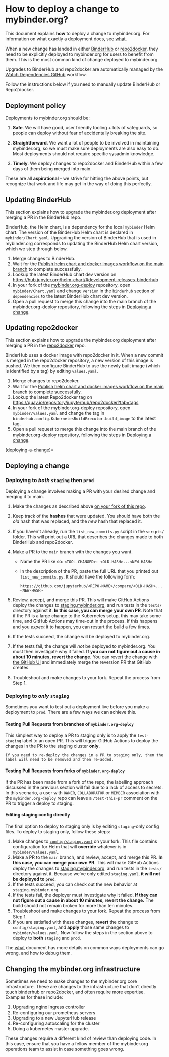 # How to deploy a change to mybinder.org?

This document explains **how** to deploy a change to mybinder.org.
For information on what exactly a deployment does, see [what](what).

When a new change has landed in either [BinderHub](https://github.com/jupyterhub/binderhub)
or [repo2docker](https://github.com/jupyterhub/repo2docker), they need to be explicitly
deployed to mybinder.org for users to benefit from them. This is the most common kind of
change deployed to mybinder.org.

Upgrades to BinderHub and repo2docker are automatically managed by the [Watch Dependencies GitHub](https://github.com/jupyterhub/mybinder.org-deploy/blob/main/.github/workflows/watch-dependencies.yaml) workflow.

Follow the instructions below if you need to manually update BinderHub or Repo2docker.

## Deployment policy

Deployments to mybinder.org should be:

1. **Safe**. We will have good, user friendly tooling + lots of safeguards,
   so people can deploy without fear of accidentally breaking the site.

2. **Straightforward**. We want a lot of people to be involved in maintaining mybinder.org,
   so we must make sure deployments are also easy to do. Most deployments should
   not require specific sysadmin knowledge.

3. **Timely**. We deploy changes to repo2docker and BinderHub within a few days of
   them being merged into main.

These are all **aspirational** - we strive for hitting the above points,
but recognize that work and life may get in the way of doing this perfectly.

## Updating BinderHub

This section explains how to upgrade the mybinder.org deployment after
merging a PR in the BinderHub repo.

BinderHub, the Helm chart, is a dependency for the local `mybinder` Helm chart.
The version of the BinderHub Helm chart is declared in `mybinder/Chart.yaml`.
Upgrading the version of BinderHub that is used in mybinder.org corresponds to
updating the BinderHub Helm chart version, which we step through below.

1.  Merge changes to BinderHub.
2.  Wait for the [Publish helm chart and docker images workflow on the main branch](https://github.com/jupyterhub/binderhub/actions/workflows/publish.yml?query=branch%3Amain) to complete successfully.
3.  Lookup the latest BinderHub chart dev version on https://hub.jupyter.org/helm-chart/#development-releases-binderhub
4.  In your fork of the [mybinder.org-deploy](https://github.com/jupyterhub/mybinder.org-deploy) repository, open `mybinder/Chart.yaml` and change `version` in the `binderhub` section of `dependencies` to the latest BinderHub chart dev version.
5.  Open a pull request to merge this change into the main branch of the
    mybinder.org-deploy repository, following the steps in [Deploying a change](deploying-a-change).

## Updating repo2docker

This section explains how to upgrade the mybinder.org deployment after
merging a PR in the [repo2docker](https://github.com/jupyterhub/repo2docker) repo.

BinderHub uses a docker image with repo2docker in it. When a new commit is merged in
the repo2docker repository, a new version of this image is pushed. We then configure
BinderHub to use the newly built image (which is identified by a tag) by editing `values.yaml`.

1.  Merge changes to repo2docker.
2.  Wait for the [Publish helm chart and docker images workflow on the main branch](https://github.com/jupyterhub/repo2docker/actions/workflows/release.yml?query=branch%3Amain) to complete successfully.
3.  Lookup the latest Repo2docker tag on https://quay.io/repository/jupyterhub/repo2docker?tab=tags
4.  In your fork of the mybinder.org-deploy repository, open `mybinder/values.yaml` and change the tag in `binderhub.config.KubernetesBuildExecutor.build_image` to the latest tag.
5.  Open a pull request to merge this change into the main branch of the
    mybinder.org-deploy repository, following the steps in [Deploying a change](deploying-a-change).

(deploying-a-change)=

## Deploying a change

### Deploying to _both_ `staging` then `prod`

Deploying a change involves making a PR with your desired change and merging it to
main.

1.  Make the changes as described above [on your fork of this repo](https://github.com/jupyterhub/mybinder.org-deploy).
2.  Keep track of the **hashes** that were updated. You should have both the _old_ hash that
    was replaced, and the _new_ hash that replaced it.
3.  If you haven't already, run the `list_new_commits.py` script in the `scripts/`
    folder. This will print out a URL that describes the changes made to both
    BinderHub and repo2docker.
4.  Make a PR to the `main` branch with the changes you want.

    - Name the PR like so: `<TOOL-CHANGED>: <OLD-HASH>...<NEW-HASH>`
    - In the description of the PR, paste the full URL that you printed out
      `list_new_commits.py`. It should have the following form:

          https://github.com/jupyterhub/<REPO-NAME>/compare/<OLD-HASH>...<NEW-HASH>

5.  Review, accept, and merge this PR. This will make GitHub Actions deploy the changes
    to [staging.mybinder.org](https://staging.mybinder.org), and run tests in the `tests/`
    directory against it. **In this case, you can merge your own PR**. Note that if the
    PR is a large change to the Kubernetes setup, this may take some time, and GitHub Actions may
    time-out in the process. If this happens and you _expect_ it to happen, you can restart
    the build a few times.
6.  If the tests succeed, the change will be deployed to mybinder.org.
7.  If the tests fail, the change will _not_ be deployed to mybinder.org.
    You must then investigate why it failed. **If you can
    not figure out a cause in about 10 minutes, revert the change.**
    You can revert the change with [the GitHub UI](https://docs.github.com/en/pull-requests/collaborating-with-pull-requests/incorporating-changes-from-a-pull-request/reverting-a-pull-request) and immediately
    merge the reversion PR that GitHub creates.
8.  Troubleshoot and make changes to your fork. Repeat the process from Step 1.

### Deploying to _only_ `staging`

Sometimes you want to test out a deployment live before you make a deployment to `prod`.
There are a few ways we can achieve this.

#### Testing Pull Requests from **branches** of `mybinder.org-deploy`

This simplest way to deploy a PR to staging only is to apply the `test-staging` label to an open PR. This will trigger GitHub Actions to deploy the changes in the PR to the staging cluster **only**.

```{note}
If you need to re-deploy the changes in a PR to staging only, then the label will need to be removed and then re-added.
```

#### Testing Pull Requests from **forks** of `mybinder.org-deploy`

If the PR has been made from a fork of the repo, the labelling approach discussed in the previous section will fail due to a lack of access to secrets.
In this scenario, a user with `OWNER`, `COLLABORATOR` or `MEMBER` association with the `mybinder.org-deploy` repo can leave a `/test-this-pr` comment on the PR to trigger a deploy to staging.

#### Editing staging config directly

The final option to deploy to staging only is by editing `staging`-only config files. To deploy
to staging only, follow these steps:

1. Make changes to [`config/staging.yaml`](https://github.com/jupyterhub/mybinder.org-deploy/blob/HEAD/config/staging.yaml)
   on your fork. This file contains configuration for Helm that will **override**
   whatever is in `mybinder/values.yaml`.
2. Make a PR to the `main` branch, and review, accept, and merge this PR.
   **In this case, you can merge your own PR**.
   This will make GitHub Actions deploy the changes
   to [staging.mybinder.org](https://staging.mybinder.org), and run tests in the `tests/`
   directory against it. Because we've only edited `staging.yaml`, **it will not
   be deployed to `prod`**.
3. If the tests succeed, you can check out the new behavior at `staging.mybinder.org`.
4. If the tests fail, the deployer must investigate why it failed. **If they can
   not figure out a cause in about 10 minutes, revert the change.**
   The build should not remain broken for more than ten minutes.
5. Troubleshoot and make changes to your fork. Repeat the process from Step 1.
6. If you are satisfied with these changes, **revert** the change to `config/staging.yaml`,
   and **apply** those same changes to `mybinder/values.yaml`. Now follow the
   steps in the section above to deploy to **both** `staging` and `prod`.

The [what](what) document has more details on common ways deployments can go
wrong, and how to debug them.

## Changing the mybinder.org infrastructure

Sometimes we need to make changes to the mybinder.org core infrastructure.
These are changes to the infrastructure that don't directly touch binderhub or
repo2docker, and often require more expertise. Examples for these include:

1. Upgrading nginx Ingress controller
2. Re-configuring our prometheus servers
3. Upgrading to a new JupyterHub release
4. Re-configuring autoscaling for the cluster
5. Doing a kubernetes master upgrade.

These changes require a different kind of review than deploying code. In this
case, ensure that you have a fellow member of the mybinder.org operations
team to assist in case something goes wrong.
